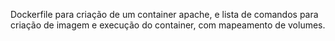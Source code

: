 Dockerfile para criação de um container apache, e lista de comandos para criação de imagem e execução do container, com mapeamento de volumes.
